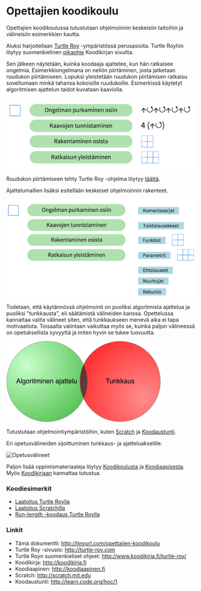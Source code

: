 # Opettajien koodikoulu

Opettajien koodikoulussa tutustutaan ohjelmoinnin keskeisiin taitoihin ja välineisiin esimerkkien kautta. 

Aluksi harjoitellaan [Turtle Roy](https://turtle-roy.herokuapp.com/) -ympäristössä perusasioita. Turtle Royhin löytyy suomenkielinen [pikaohje](http://www.koodikirja.fi/turtle-roy/) Koodikirjan sivuilta.


Sen jälkeen
näytetään, kuinka koodaaja ajattelee, kun hän ratkaisee ongelmia. Esimerkkiongelmana on neliön piirtäminen, josta jatketaan ruudukon piirtämiseen. Lopuksi yleistetään ruudukon piirtämisen ratkaisu soveltumaan minkä tahansa kokoisille ruudukoille. Esimerkissä käytetyt algoritmisen ajattelun taidot kuvataan kaaviolla.

![Taidot esimerkin kautta](img/taidot-esimerkki.png)

Ruudukon piirtämiseen tehty Turtle Roy -ohjelma löytyy [täältä](https://turtle-roy.herokuapp.com/?turtle=t4U4vIsp27).

Ajattelumallien lisäksi esitellään keskeiset ohjelmoinnin rakenteet.

![Algoritminen ajattelu](img/algoritminen-ajattelu.png)

Todetaan, että käytännössä ohjelmointi on puoliksi algoritmista ajattelua ja puoliksi "tunkkausta", eli säätämistä välineiden kanssa. Opettelussa kannattaa valita välineet siten, että tunkkaukseen menevä aika ei tapa motivaatiota. Toisaalta valintaan vaikuttaa myös se, kuinka paljon välineessä on opetuksellista syvyyttä ja miten hyvin se tukee luovuutta.

![Ajattelu ja tunkkaus](img/ajattelu-tunkkaus.png)

Tutustutaan ohjelmointiympäristöihin, kuten [Scratch](https://scratch.mit.edu/) ja [Koodaustunti](http://learn.code.org/hoc/1).

Eri opetusvälineiden sijoittuminen tunkkaus- ja ajatteluakselille.

![Opetusvälineet](img/opetusvälineet.png)

Paljon lisää oppimismateriaaleja löytyy [Koodikoulusta](http://koodikoulu.fi) ja [Koodiaapisesta](http://koodiaapinen.fi). Myös [Koodikirjaan](http://koodikirja.fi) kannattaa tutustua.

### Koodiesimerkit

- [Laatoitus Turtle Roylla](https://turtle-roy.herokuapp.com/?turtle=A3dlRhBCOl)
- [Laatoitus Scratchilla](https://scratch.mit.edu/projects/140845793/#player)
- [Run-length -koodaus Turtle Roylla](https://turtle-roy.herokuapp.com/?turtle=7J10lcAJxh)

### Linkit

- Tämä dokumentti: http://tinyurl.com/opettajien-koodikoulu
- Turtle Roy -sivusto: http://turtle-roy.com
- Turtle Royn suomenkieliset ohjeet: http://www.koodikirja.fi/turtle-roy/
- Koodikirja: http://koodikirja.fi
- Koodiaapinen: http://koodiaapinen.fi
- Scratch: http://scratch.mit.edu
- Koodaustunti: http://learn.code.org/hoc/1
